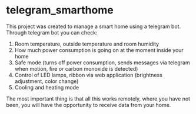 # telegram_smarthome

This project was created to manage a smart home using a telegram bot.
Through telegram bot you can check:
1. Room temperature, outside temperature and room humidity
2. How much power consumption is going on at the moment inside your home
3. Safe mode (turns off power consumption, sends messages via telegram when motion, fire or carbon monoxide is detected)
4. Control of LED lamps, ribbon via web application (brightness adjustment, color change)
5. Cooling and heating mode

The most important thing is that all this works remotely, where you have not been, you will have the opportunity to receive data from your home.
